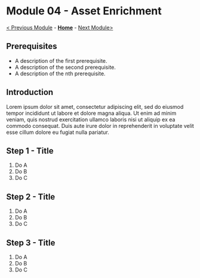 # Module 04 - Asset Enrichment

[< Previous Module](../modules/module03.md) - **[Home](../README.md)** - [Next Module>](../modules/module04.md)

## Prerequisites

* A description of the first prerequisite.
* A description of the second prerequisite.
* A description of the nth prerequisite.

## Introduction

Lorem ipsum dolor sit amet, consectetur adipiscing elit, sed do eiusmod tempor incididunt ut labore et dolore magna aliqua. Ut enim ad minim veniam, quis nostrud exercitation ullamco laboris nisi ut aliquip ex ea commodo consequat. Duis aute irure dolor in reprehenderit in voluptate velit esse cillum dolore eu fugiat nulla pariatur.

## Step 1 - Title

1. Do A
2. Do B
3. Do C

## Step 2 - Title

1. Do A
2. Do B
3. Do C

## Step 3 - Title

1. Do A
2. Do B
3. Do C